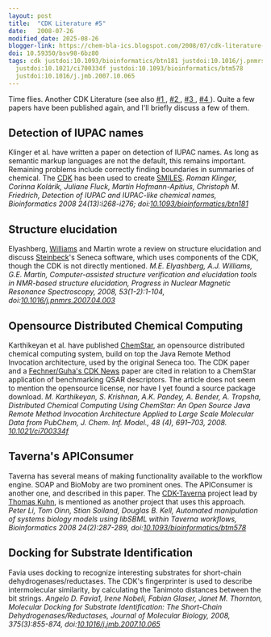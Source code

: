 ```yaml
---
layout: post
title:  "CDK Literature #5"
date:   2008-07-26
modified_date: 2025-08-26
blogger-link: https://chem-bla-ics.blogspot.com/2008/07/cdk-literature-5.html
doi: 10.59350/bsv98-6bz80
tags: cdk justdoi:10.1093/bioinformatics/btn181 justdoi:10.1016/j.pnmrs.2007.04.003
  justdoi:10.1021/ci700334f justdoi:10.1093/bioinformatics/btm578
  justdoi:10.1016/j.jmb.2007.10.065
---
```


Time flies. Another CDK Literature (see also
[#1 <i class="fa-solid fa-recycle fa-xs"></i>](https://chem-bla-ics.linkedchemistry.info/2007/01/14/cdk-literature-1.html),
[#2 <i class="fa-solid fa-recycle fa-xs"></i>](https://chem-bla-ics.linkedchemistry.info/2007/07/14/cdk-literature-2.html),
[#3 <i class="fa-solid fa-recycle fa-xs"></i>](https://chem-bla-ics.linkedchemistry.info/2008/01/03/cdk-literature-3.html),
[#4 <i class="fa-solid fa-recycle fa-xs"></i>](https://chem-bla-ics.linkedchemistry.info/2008/01/06/cdk-literature-4.html)).
Quite a few papers have been published again, and I'll briefly discuss a few of them.

## Detection of IUPAC names
Klinger et al. have written a paper on detection of IUPAC names. As long as semantic markup languages are not the default,
this remains important. Remaining problems include correctly finding boundaries in summaries of chemical. The
[CDK](http://cdk.sf.net/) has been used to create [SMILES](http://www.opensmiles.org/).
*Roman Klinger, Corinna Kolárik, Juliane Fluck, Martin Hofmann-Apitius, Christoph M. Friedrich, Detection of IUPAC and
IUPAC-like chemical names, Bioinformatics 2008 24(13):i268-i276; doi:[10.1093/bioinformatics/btn181](https://doi.org/10.1093/bioinformatics/btn181)*

## Structure elucidation
Elyashberg, [Williams](http://www.chemspider.com/blog/) and Martin wrote a review on structure elucidation and discuss
[Steinbeck](http://www.steinbeck-molecular.de/steinblog/)'s Seneca software, which uses components of the CDK, though
the CDK is not directly mentioned.
*M.E. Elyashberg, A.J. Williams, G.E. Martin, Computer-assisted structure verification and elucidation tools in NMR-based
structure elucidation, Progress in Nuclear Magnetic Resonance Spectroscopy, 2008, 53(1-2):1-104,
doi:[10.1016/j.pnmrs.2007.04.003](https://doi.org/10.1016/j.pnmrs.2007.04.003)*

## Opensource Distributed Chemical Computing
Karthikeyan et al. have published [ChemStar](http://moltable.ncl.res.in/chemstar/), an opensource distributed chemical
computing system, build on top the Java Remote Method Invocation architecture, used by the original Seneca too. The
CDK paper and a [Fechner/Guha's CDK News](http://prdownloads.sourceforge.net/cdk/cdknews3.2.pdf?download) paper are
cited in relation to a ChemStar application of benchmarking QSAR descriptors. The article does not seem to mention
the opensource license, nor have I yet found a source package download.
*M. Karthikeyan, S. Krishnan, A.K. Pandey, A. Bender, A. Tropsha, Distributed Chemical Computing Using ChemStar:
An Open Source Java Remote Method Invocation Architecture Applied to Large Scale Molecular Data from PubChem,
J. Chem. Inf. Model., 48 (4), 691–703, 2008. [10.1021/ci700334f](https://doi.org/10.1021/ci700334f)*

## Taverna's APIConsumer
Taverna has several means of making functionality available to the workflow engine. SOAP and BioMoby are two
prominent ones. The APIConsumer is another one, and described in this paper. The
[CDK-Taverna](http://www.cdk-taverna.de/) project lead by [Thomas Kuhn](http://cdktaverna.wordpress.com/),
is mentioned as another project that uses this approach.
*Peter Li, Tom Oinn, Stian Soiland, Douglas B. Kell, Automated manipulation of systems biology models using
libSBML within Taverna workflows, Bioinformatics 2008 24(2):287-289, doi:[10.1093/bioinformatics/btm578](https://doi.org/10.1093/bioinformatics/btm578)*

## Docking for Substrate Identification
Favia uses docking to recognize interesting substrates for short-chain dehydrogenases/reductases. The CDK's
fingerprinter is used to describe intermolecular similarity, by calculating the Tanimoto distances between the
bit strings.
*Angelo D. Favia1, Irene Nobeli, Fabian Glaser, Janet M. Thornton, Molecular Docking for Substrate Identification:
The Short-Chain Dehydrogenases/Reductases, Journal of Molecular Biology, 2008, 375(3):855-874,
doi:[10.1016/j.jmb.2007.10.065](http://dx.doi.org/10.1016/j.jmb.2007.10.065)*
